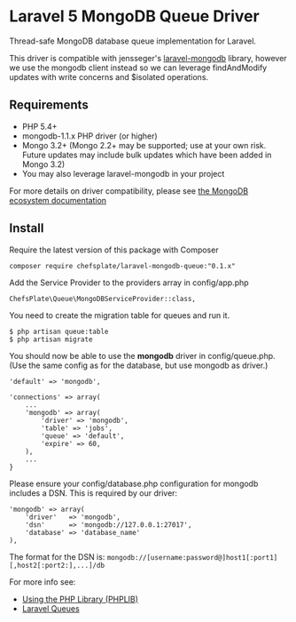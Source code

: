 # Laravel 5 MongoDB Queue Driver
Thread-safe MongoDB database queue implementation for Laravel. 

This driver is compatible with jensseger's 
[laravel-mongodb](https://github.com/jenssegers/laravel-mongodb) library, 
however we use the mongodb client instead so we can leverage 
findAndModify updates with write concerns and $isolated operations.

## Requirements
- PHP 5.4+
- mongodb-1.1.x PHP driver (or higher) 
- Mongo 3.2+ (Mongo 2.2+ may be supported; use at your own risk. Future 
updates may include bulk updates which have been added in Mongo 3.2)
- You may also leverage laravel-mongodb in your project

For more details on driver compatibility, please see 
[the MongoDB ecosystem documentation](https://docs.mongodb.org/ecosystem/drivers/php/#php-mongodb-driver) 

## Install

Require the latest version of this package with Composer

    composer require chefsplate/laravel-mongodb-queue:"0.1.x"

Add the Service Provider to the providers array in config/app.php

    ChefsPlate\Queue\MongoDBServiceProvider::class,

You need to create the migration table for queues and run it.

    $ php artisan queue:table
    $ php artisan migrate

You should now be able to use the **mongodb** driver in config/queue.php. (Use the same config as for the database, but use mongodb as driver.)

    'default' => 'mongodb',

    'connections' => array(
        ...
        'mongodb' => array(
            'driver' => 'mongodb',
            'table' => 'jobs',
            'queue' => 'default',
            'expire' => 60,
        ),
        ...
    }

Please ensure your config/database.php configuration for mongodb 
includes a DSN. This is required by our driver:

    'mongodb' => array(
        'driver'   => 'mongodb',
        'dsn'      => 'mongodb://127.0.0.1:27017',
        'database' => 'database_name'
    ),

The format for the DSN is:
`mongodb://[username:password@]host1[:port1][,host2[:port2:],...]/db`

For more info see:
 
- [Using the PHP Library (PHPLIB)](http://php.net/manual/en/mongodb.tutorial.library.php)
- [Laravel Queues](http://laravel.com/docs/queues)
